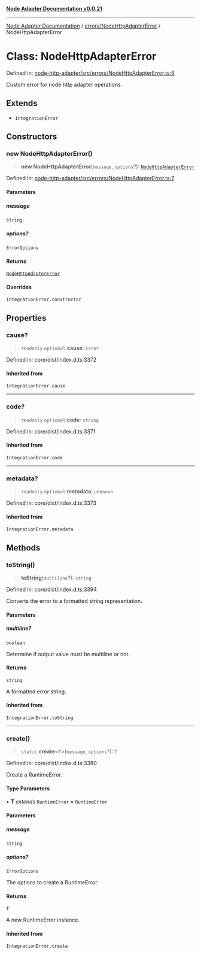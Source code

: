 [**Node Adapter Documentation v0.0.21**](../../../README.md)

***

[Node Adapter Documentation](../../../modules.md) / [errors/NodeHttpAdapterError](../README.md) / NodeHttpAdapterError

# Class: NodeHttpAdapterError

Defined in: [node-http-adapter/src/errors/NodeHttpAdapterError.ts:6](https://github.com/stonemjs/node-http-adapter/blob/500ec3a560895d12bcb5ee96646928549d5bf6fb/src/errors/NodeHttpAdapterError.ts#L6)

Custom error for node http adapter operations.

## Extends

- `IntegrationError`

## Constructors

### new NodeHttpAdapterError()

> **new NodeHttpAdapterError**(`message`, `options`?): [`NodeHttpAdapterError`](NodeHttpAdapterError.md)

Defined in: [node-http-adapter/src/errors/NodeHttpAdapterError.ts:7](https://github.com/stonemjs/node-http-adapter/blob/500ec3a560895d12bcb5ee96646928549d5bf6fb/src/errors/NodeHttpAdapterError.ts#L7)

#### Parameters

##### message

`string`

##### options?

`ErrorOptions`

#### Returns

[`NodeHttpAdapterError`](NodeHttpAdapterError.md)

#### Overrides

`IntegrationError.constructor`

## Properties

### cause?

> `readonly` `optional` **cause**: `Error`

Defined in: core/dist/index.d.ts:3372

#### Inherited from

`IntegrationError.cause`

***

### code?

> `readonly` `optional` **code**: `string`

Defined in: core/dist/index.d.ts:3371

#### Inherited from

`IntegrationError.code`

***

### metadata?

> `readonly` `optional` **metadata**: `unknown`

Defined in: core/dist/index.d.ts:3373

#### Inherited from

`IntegrationError.metadata`

## Methods

### toString()

> **toString**(`multiline`?): `string`

Defined in: core/dist/index.d.ts:3394

Converts the error to a formatted string representation.

#### Parameters

##### multiline?

`boolean`

Determine if output value must be multiline or not.

#### Returns

`string`

A formatted error string.

#### Inherited from

`IntegrationError.toString`

***

### create()

> `static` **create**\<`T`\>(`message`, `options`?): `T`

Defined in: core/dist/index.d.ts:3380

Create a RuntimeError.

#### Type Parameters

• **T** *extends* `RuntimeError` = `RuntimeError`

#### Parameters

##### message

`string`

##### options?

`ErrorOptions`

The options to create a RuntimeError.

#### Returns

`T`

A new RuntimeError instance.

#### Inherited from

`IntegrationError.create`
